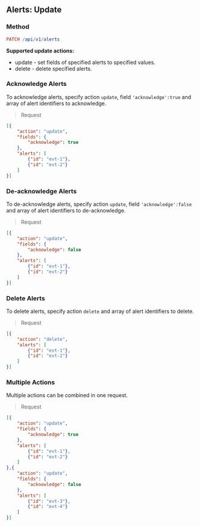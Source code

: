 ## Alerts: Update

### Method

```elm
PATCH /api/v1/alerts
```

**Supported update actions:**

* update - set fields of specified alerts to specified values.
* delete - delete specified alerts.

### Acknowledge Alerts

To acknowledge alerts, specify action `update`, field `'acknowledge':true` and array of alert identifiers to acknowledge.


> Request

```json
[{
    "action": "update",
    "fields": {
        "acknowledge": true
    },
    "alerts": [
        {"id": "evt-1"},
        {"id": "evt-2"}
    ]
}]
```

### De-acknowledge Alerts

To de-acknowledge alerts, specify action `update`, field `'acknowledge':false` and array of alert identifiers to de-acknowledge.

> Request

```json
[{
    "action": "update",
    "fields": {
        "acknowledge": false
    },
    "alerts": [
        {"id": "evt-1"},
        {"id": "evt-2"}
    ]
}]
```

### Delete Alerts

To delete alerts, specify action `delete` and array of alert identifiers to delete.

> Request

```json
[{
    "action": "delete",
    "alerts": [
        {"id": "evt-1"},
        {"id": "evt-2"}
    ]
}]
```

### Multiple Actions 

Multiple actions can be combined in one request.

> Request

```json
[{
    "action": "update",
    "fields": {
        "acknowledge": true
    },
    "alerts": [
        {"id": "evt-1"},
        {"id": "evt-2"}
    ]
},{
    "action": "update",
    "fields": {
        "acknowledge": false
    },
    "alerts": [
        {"id": "evt-3"},
        {"id": "evt-4"}
    ]
}]
```
